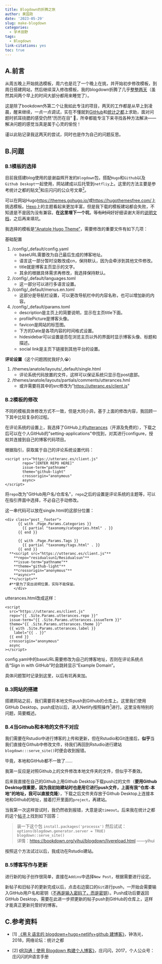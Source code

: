 ```yaml
---
title: Blogdown的折腾之旅
author: 黄国政
date: '2023-05-29'
slug: make-blogdown
categories:
  - 学术田野
tags:
  - Blogdown
link-citations: yes
toc: true
---
```


## A.前言

从周五晚上开始挑选模板，周六也是花了一个晚上在挑，并开始初步修改模板，到周日搭建网站，然后继续深入修改模板，我的blogdown折腾了几乎<u>整整两天</u>（虽然其间两个早上的时间大部分都用来睡觉了）。  

这是除了bookdown外第二个让我如此专注的项目，两天的工作都是从早上到凌晨，醒来继续，一点一点调试，实在不懂就到[GitHub](https://github.com/)和[统计之都](https://cosx.org/)上求助，面对问题时抓耳挠腮的感受仍然“历历在目”  🤯，所幸都能专注下来寻找各种方法解决——解决问题的感觉当真是属于心灵的愉悦！

谨以此贴记录我这两天的尝试，同时也是作为自己的问题反思。

## B.问题 

### B.1模板的选择 

目前我搭建blog使用的是谢益辉开发的`Blogdown`包，搭配`Hugo`和`Github`以及`Github Deskopt`一起使用，网站建成以后托管到`netfliy`上。这里的方法主要是参考统计之都的贴文[<sup>1</sup>](#references1)和庄闪闪的公众号文章[<sup>2</sup>](#references2)。

可以在网站Hugo<https://themes.gohugo.io/>或<https://hugothemesfree.com/>上挑选模板。[Hexo](https://hexo.io/themes/)上的主题看起来更加丰富，但是我下载的模板建站都会失败，不知道是不是因为没有兼容。**在这里埋下一个坑**，~~等有时间~~好好细读谢大哥的[说明文档](https://bookdown.org/yihui/blogdown/)，之后再来填坑。

我选择的模板是[“Anatole Hugo Theme”](https://github.com/lxndrblz/anatole.git)，需要修改的重要文件有如下几项：  

基础配置
1. /config/_default/config.yaml
    - baseURL需要改为自己最后生成的博客地址。
    - 语言这一部分暂时没敢改成cn，保持默认，因为会牵涉到其他文件修改。
    - title就是博客主页显示的文字。
    - 其余的根据具体需求再修改，我选择保持默认。
2. /config/_default/languages.toml
    - 这一部分可以进行多语言设置。
3. /config/_default/menus.en.toml
    - 这部分是导航栏设置，可以更改导航栏中的内容名称，也可以增加新的内容。
4. /config/_default/params.toml  
    - description是主页上的简要说明，显示在主页title下面。  
    - profilePicture是博客头像。  
    - favicon是网站的标签图。  
    - 下方的Date是各项内容的时间格式设置。  
    - hidesidebar可以设置是否在浏览主页以外的界面时显示博客头像、标题和描述。  
    - social link是主页下链接到其他平台的设置。

**评论设置**（这个问题困扰我好久😭）
1. /themes/anatole/layouts/_default/single.html  
    - 评论系统代码放置的文件，这样可以保证系统只显示在post底部。
2. /themes/anatole/layouts/partials/comments/utterances.hml
    - 或许需要将其中的src修改为"https://utteranc.es/client.js"

### B.2模板的修改  

不同的模板具体修改方式不一致，但是大同小异。基于上面的修改内容，我回顾一下其中比较复杂的过程。

在评论系统的设置上，我选择了GitHub上的[utterances](https://github.com/utterance/utterances)（开源及免费的），下载之后可以在个人GitHub的"setting-applications"中找到，对其进行configure，授权并连接到自己的博客代码项目。  

根据指引，获取属于自己的评论系统设置代码：

```
<script src="https://utteranc.es/client.js"
        repo="[ENTER REPO HERE]"
        issue-term="pathname"
        theme="github-light"
        crossorigin="anonymous"
        async>
</script>
```
将`repo`改为"GitHub用户名/仓库名"，`repo`之后的设置是评论系统的主题等，可以在指引界面中选择，不必自己手动修改。  

这一串代码可以放在single.html的这部分位置：

```
<div class="post__footer">
      {{ with .Page.Params.Categories }}
        {{ partial "taxonomy/categories.html" . }}
      {{ end }}

      {{ with .Page.Params.Tags }}
        {{ partial "taxonomy/tags.html" . }}
      {{ end }}
  **<script src="https://utteranc.es/client.js"**
    **repo="residualsun1/Residualsun"**
    **issue-term="pathname"**
    **theme="github-light"**
    **crossorigin="anonymous"**
    **async>**
  **</script>**
  #**是为了突出说明位置，实际不能保留。
    </div>
```

utterances.html改成这样：  

```
<script
  src="https://utteranc.es/client.js"
  repo="{{ .Site.Params.utterances.repo }}"
  issue-term="{{ .Site.Params.utterances.issueTerm }}"
  theme="{{ .Site.Params.utterances.theme }}"
  {{ with .Site.Params.utterances.label }}
    label="{{ . }}"
  {{ end }}
  crossorigin="anonymous"
  async
></script>
```

config.yaml中的baseURL需要修改为自己的博客地址，否则在评论系统点击“Sign in with GitHub”时会跳转显示“Example Domain”。

具体问题暂时记录到这里，以后有坑再来加。

### B.3网站的搭建  

搭建网站之前，我们需要将本地文件push到Github的仓库上。这里我们使用GitHub Desktop。push成功以后，进入Netlify按照操作[<sup>1</sup>](#references1)进行。这里没有特别的问题，简要概述。

### B.4当Github和本地的文件不对应  

我们需要在Rstudio中进行博客的上传和更新，但在Rstudio和Git连接后，**似乎**当我们直接在Github中修改文件，待我们再回到Rstudio进行建站`blogdown:::serve_site()`时便会收到报错。  

毕竟，本地和GitHub都不一致了……

我第一反应是对照Github上的文件修改本地文件夹的文件，但似乎不奏效。  

后来我直接在自己的Github上用Github Desktop下载push过的文件（**要用Github Desktop很重要，因为我初始建站时也是用它进行push文件，上面有我“仓库-本地”的地址，我可以直接克隆**），下载之后文件夹存放于Github Desktop上连接本地和Github的地址，接着打开里面的`project`，再建站。

当我第一次这样尝试时，我仍然收到报错，大意是说`timeout`。后来我在统计之都的这个[帖子](https://d.cosx.org/d/420409-blogdown-serve-site/5)上找到如下回答：

> 装一下这个包 `install.packages('processx')` 然后试试：
> `options(blogdown.generator.server = TRUE)`<br/>
> `blogdown::serve_site()`<br/>
> 详情：<https://bookdown.org/yihui/blogdown/livereload.html>
> ——yihui  

按照这个方法试过以后，我成功在Rstudio建站。

### B.5博客写作与更新  

进行新的帖子创作很简单，直接在`Addins`中选择`New Post`，根据需要进行设定。  

新帖子和旧帖子的更新完成以后，点击右边窗口的`Git`进行push，一开始会需要输入GitHub用户名和密钥（[不再是输入密码了，而是密钥](https://blog.csdn.net/HYZX_9987/article/details/129813888)）。Push成功后要返回GitHub Desktop，需要在此进一步把更新的帖子push到GitHub的仓库上，这样才能真正更新托管好的博客。

## C.参考资料  

<div id="references1"></div>  

- [1] [《用 R 语言的 blogdown+hugo+netlify+github 建博客》](https://cosx.org/2018/01/build-blog-with-blogdown-hugo-netlify-github/)，钟浩光，2018，网络论坛：统计之都  

<div id="references2"></div>  

- [2] [《R沟通｜使用 Blogdown 构建个人博客》](https://mp.weixin.qq.com/s/uoecNdyHZVHGXEl1l3bM4Q)，庄闪闪，2017，个人公众号：庄闪闪的R语言手册